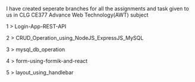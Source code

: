 I have created seperate branches for all the assignments and task given to us in CLG CE377 Advance Web Technology(AWT) subject

1 > Login-App-REST-API

2 > CRUD_Operation_using_NodeJS_ExpressJS_MySQL

3 > mysql_db_operation

4 > form-using-formik-and-react

5 > layout_using_handlebar
